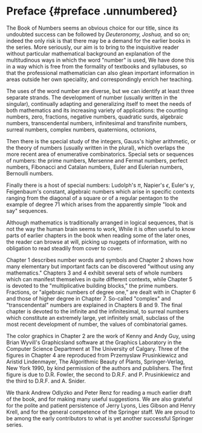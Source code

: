 # Preface  {#preface .unnumbered}

The Book of Numbers seems an obvious choice for our title, since its
undoubted success can be followed by *Deuteronomy, Joshua,* and so on;
indeed the only risk is that there may be a demand for the earlier books
in the series. More seriously, our aim is to bring to the inquisitive
reader without particular mathematical background an explanation of the
multitudinous ways in which the word "number" is used, We have done this
in a way which is free from the formality of textbooks and syllabuses,
so that the professional mathematician can also glean important
information in areas outside her own speciality, and correspondingly
enrich her teaching.

The uses of the word number are diverse, but we can identify at least
three separate strands. The development of number (usually written in
the singular), continually adapting and generalizing itself to meet the
needs of both mathematics and its increasing variety of applications:
the counting numbers, zero, fractions, negative numbers, quadratic
surds, algebraic numbers, transcendental numbers, infinitesimal and
transfinite numbers, surreal numbers, complex numbers, quaternions,
octonions,

Then there is the special study of the integers, Gauss's higher
arithmetic, or the theory of numbers (usually written in the plural),
which overlaps the more recent area of enumerative combinatorics.
Special sets or sequences of numbers: the prime numbers, Mersenne and
Fermat numbers, perfect numbers, Fibonacci and Catalan numbers, Euler
and Eulerian numbers, Bernoulli numbers.

Finally there is a host of special numbers: Ludolph's $\pi$, Napier's
$\epsilon$, Euler's $\gamma$, Feigenbaum's constant, algebraic numbers
which arise in specific contexts ranging from the diagonal of a square
or of a regular pentagon to the example of degree 71 which arises from
the apparently simple \"look and say\" sequences.

Although mathematics is traditionally arranged in logical sequences,
that is not the way the human brain seems to work, While it is often
useful to know parts of earlier chapters in the book when reading some
of the later ones, the reader can browse at will, picking up nuggets of
information, with no obligation to read steadily from cover to cover.

Chapter 1 describes number words and symbols and Chapter 2 shows how
many elementary but important facts can be discovered "without using any
mathematics.\" Chapters 3 and 4 exhibit several sets of whole numbers
which can manifest themselves in quite different contexts, while Chapter
5 is devoted to the "multiplicative building blocks,\" the prime
numbers. Fractions, or "algebraic numbers of degree one,\" are dealt
with in Chapter 6 and those of higher degree in Chapter 7. So-called
"complex\" and "transcendental\" numbers are explained in Chapters 8 and
9. The final chapter is devoted to the infinite and the infinitesimal,
to surreal numbers which constitute an extremely large, yet infinitely
small, subclass of the most recent development of number, the values of
combinatorial games.

The color graphics in Chapter 2 are the work of Kenny and Andy Guy,
using Brian Wyvill's Graphicsland software at the Graphics Laboratory in
the Computer Science Department at The University of Calgary. Three of
the figures in Chapter 4 are reproduced from Przemyslaw Prusinkiewicz
and Aristid Lindenmayer, The Algorithmic Beauty of Plants,
Springer-Verlag, New York 1990, by kind permission of the authors and
publishers. The first figure is due to D.R. Fowler, the second to D.R.F.
and P. Prusinkiewicz and the third to D.R.F. and A. Snider.

We thank Andrew Odlyzko and Peter Renz for reading a much earlier draft
of the book, and for making many useful suggestions. We are also
grateful for the polite and patient persistence of Jerry Lyons, Lies
Gibson and Henry Krell, and for the general competence of the Springer
staff. We are proud to be among the early contributors to what is yet
another successful Springer series.
